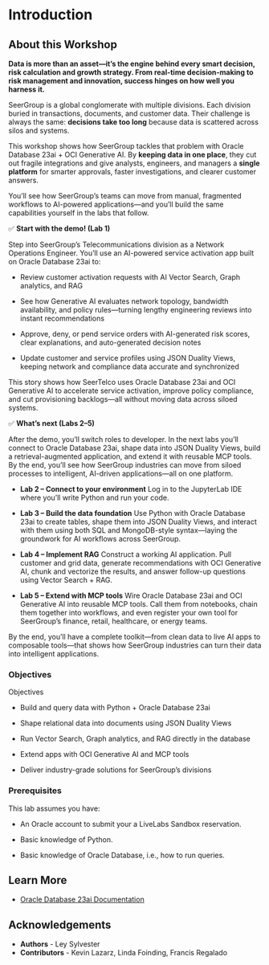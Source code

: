 # Introduction

## About this Workshop

**Data is more than an asset—it’s the engine behind every smart decision, risk calculation and growth strategy. From real-time decision-making to risk management and innovation, success hinges on how well you harness it.**

SeerGroup is a global conglomerate with multiple divisions. Each division buried in transactions, documents, and customer data. Their challenge is always the same: **decisions take too long** because data is scattered across silos and systems.

This workshop shows how SeerGroup tackles that problem with Oracle Database 23ai + OCI Generative AI. By **keeping data in one place**, they cut out fragile integrations and give analysts, engineers, and managers a **single platform** for smarter approvals, faster investigations, and clearer customer answers.

You’ll see how SeerGroup’s teams can move from manual, fragmented workflows to AI-powered applications—and you’ll build the same capabilities yourself in the labs that follow.


✅ **Start with the demo! (Lab 1)**

Step into SeerGroup’s Telecommunications division as a Network Operations Engineer. You’ll use an AI-powered service activation app built on Oracle Database 23ai to:

* Review customer activation requests with AI Vector Search, Graph analytics, and RAG

* See how Generative AI evaluates network topology, bandwidth availability, and policy rules—turning lengthy engineering reviews into instant recommendations

* Approve, deny, or pend service orders with AI-generated risk scores, clear explanations, and auto-generated decision notes

* Update customer and service profiles using JSON Duality Views, keeping network and compliance data accurate and synchronized

This story shows how SeerTelco uses Oracle Database 23ai and OCI Generative AI to accelerate service activation, improve policy compliance, and cut provisioning backlogs—all without moving data across siloed systems.

✅ **What’s next (Labs 2–5)**

After the demo, you’ll switch roles to developer. In the next labs you’ll connect to Oracle Database 23ai, shape data into JSON Duality Views, build a retrieval-augmented application, and extend it with reusable MCP tools. By the end, you’ll see how SeerGroup industries can move from siloed processes to intelligent, AI-driven applications—all on one platform.

* **Lab 2 – Connect to your environment**
Log in to the JupyterLab IDE where you’ll write Python and run your code.

* **Lab 3 – Build the data foundation**
Use Python with Oracle Database 23ai to create tables, shape them into JSON Duality Views, and interact with them using both SQL and MongoDB-style syntax—laying the groundwork for AI workflows across SeerGroup.

* **Lab 4 – Implement RAG**
Construct a working AI application. Pull customer and grid data, generate recommendations with OCI Generative AI, chunk and vectorize the results, and answer follow-up questions using Vector Search + RAG.

* **Lab 5 – Extend with MCP tools**
Wire Oracle Database 23ai and OCI Generative AI into reusable MCP tools. Call them from notebooks, chain them together into workflows, and even register your own tool for SeerGroup’s finance, retail, healthcare, or energy teams.

By the end, you’ll have a complete toolkit—from clean data to live AI apps to composable tools—that shows how SeerGroup industries can turn their data into intelligent applications.

### Objectives

Objectives

* Build and query data with Python + Oracle Database 23ai

* Shape relational data into documents using JSON Duality Views

* Run Vector Search, Graph analytics, and RAG directly in the database

* Extend apps with OCI Generative AI and MCP tools

* Deliver industry-grade solutions for SeerGroup’s divisions

### Prerequisites

This lab assumes you have:

* An Oracle account to submit your a LiveLabs Sandbox reservation.

* Basic knowledge of Python.

* Basic knowledge of Oracle Database, i.e., how to run queries.

## Learn More

* [Oracle Database 23ai Documentation](https://docs.oracle.com/en/database/oracle/oracle-database/23/)

## Acknowledgements
* **Authors** - Ley Sylvester
* **Contributors** - Kevin Lazarz, Linda Foinding, Francis Regalado